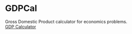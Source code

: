 # GDPCal
Gross Domestic Product calculator for economics problems.<br/>
<a href="http://htmlpreview.github.io/?https://github.com/michael-valdron/GDPCal/version-1/index.html">GDP Calculator</a>
